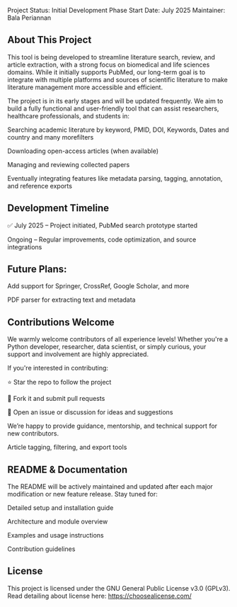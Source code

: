Project Status: Initial Development Phase
Start Date: July 2025
Maintainer: Bala Periannan

## About This Project
This tool is being developed to streamline literature search, review, and article extraction, with a strong focus on biomedical and life sciences domains. While it initially supports PubMed, our long-term goal is to integrate with multiple platforms and sources of scientific literature to make literature management more accessible and efficient.

The project is in its early stages and will be updated frequently. We aim to build a fully functional and user-friendly tool that can assist researchers, healthcare professionals, and students in:

Searching academic literature by keyword, PMID, DOI, Keywords, Dates and country and many morefilters

Downloading open-access articles (when available)

Managing and reviewing collected papers

Eventually integrating features like metadata parsing, tagging, annotation, and reference exports

## Development Timeline
✅ July 2025 – Project initiated, PubMed search prototype started

Ongoing – Regular improvements, code optimization, and source integrations

## Future Plans:

Add support for Springer, CrossRef, Google Scholar, and more

PDF parser for extracting text and metadata

## Contributions Welcome
We warmly welcome contributors of all experience levels! Whether you're a Python developer, researcher, data scientist, or simply curious, your support and involvement are highly appreciated.

If you're interested in contributing:

⭐ Star the repo to follow the project

🍴 Fork it and submit pull requests

📝 Open an issue or discussion for ideas and suggestions

We’re happy to provide guidance, mentorship, and technical support for new contributors.

Article tagging, filtering, and export tools

## README & Documentation
The README will be actively maintained and updated after each major modification or new feature release. Stay tuned for:

Detailed setup and installation guide

Architecture and module overview

Examples and usage instructions

Contribution guidelines

## License
This project is licensed under the GNU General Public License v3.0 (GPLv3). Read detailing about license here: https://choosealicense.com/
 